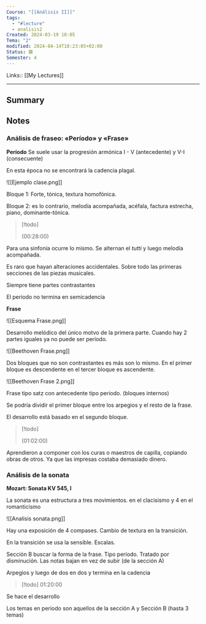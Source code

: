 ```yaml
---
Course: "[[Análisis II]]"
tags:
  - "#lecture"
  - analisis2
Created: 2024-03-19 10:05
Tema: "2"
modified: 2024-04-14T18:23:05+02:00
Status: 🟥
Semester: 4
---
```

Links:: [[My Lectures]]
___

## Summary

## Notes

### Análisis de fraseo: «Período» y «Frase»

**Período**
Se suele usar la progresión armónica I - V (antecedente) y V-I (consecuente)

En esta época no se encontrará la cadencia plagal.

![[Ejemplo clase.png]]


Bloque 1: Forte, tónica, textura homofónica.

Bloque 2: es lo contrario, melodía acompañada, acéfala, factura estrecha, piano, dominante-tónica.

> [!todo]
> 
> (00:28:00)

Para una sinfonía ocurre lo mismo. Se alternan el *tutti* y luego melodía acompañada. 

Es raro que hayan alteraciones accidentales. Sobre todo las primeras secciones de las piezas musicales.

Siempre tiene partes contrastantes

El periodo no termina en semicadencia

**Frase**

![[Esquema Frase.png]]

Desarrollo melódico del único motvo de la primera parte. Cuando hay 2 partes iguales ya no puede ser período.

![[Beethoven Frase.png]]

Dos bloques que no son contrastantes es más son lo mismo. En el primer bloque es descendente en el tercer bloque es ascendente. 

![[Beethoven Frase 2.png]]

Frase tipo satz con antecedente tipo periodo. (bloques internos)

Se podría dividir el primer bloque entre los arpegios y el resto de la frase.

El desarrollo está basado en el segundo bloque. 

> [!todo]
> 
> (01:02:00)
> 

Aprendieron a componer con los curas o maestros de capilla, copiando obras de otros. Ya que las impresas costaba demasiado dinero.

### Análisis de la sonata

**Mozart: Sonata KV 545, I**

La sonata es una estructura a tres movimientos. en el clacisismo y 4 en el romanticismo 

![[Analisis sonata.png]]

Hay una exposición de 4 compases. Cambio de textura en la transición.

En la transición se usa la sensible. Escalas.

Sección B buscar la forma de la frase. Tipo período. Tratado por disminución. Las notas bajan en vez de subir (de la sección A) 

Arpegios y luego de dos en dos y termina en la cadencia

> [!todo]
> 01:20:00

Se hace el desarrollo 

Los temas en periodo son aquellos de la sección A y Sección B (hasta 3 temas)

